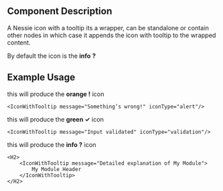 Component Description
---------------------

A Nessie icon with a tooltip its a wrapper, can be standalone or contain other nodes in which case it appends the icon with tooltip to the wrapped content.

By default the icon is the **info** **?**

Example Usage
-------------

this will produce the **orange !** icon

    <IconWithTooltip message="Something’s wrong!" iconType="alert"/>

this will produce the **green ✓** icon

    <IconWithTooltip message="Input validated" iconType="validation"/>


this will produce the **info ?** icon

    <H2>
    	<IconWithTooltip message="Detailed explanation of My Module">
    		My Module Header
		</IconWithTooltip>
	</H2>
